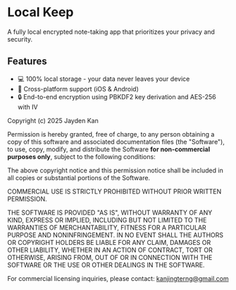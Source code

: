 # Local Keep

A fully local encrypted note-taking app that prioritizes your privacy and security.

## Features

- 💻 100% local storage - your data never leaves your device
- 📱 Cross-platform support (iOS & Android)
- 🔒 End-to-end encryption using PBKDF2 key derivation and AES-256 with IV


Copyright (c) 2025 Jayden Kan

Permission is hereby granted, free of charge, to any person obtaining a copy
of this software and associated documentation files (the "Software"), to use,
copy, modify, and distribute the Software **for non-commercial purposes only**, 
subject to the following conditions:

The above copyright notice and this permission notice shall be included in all 
copies or substantial portions of the Software.

COMMERCIAL USE IS STRICTLY PROHIBITED WITHOUT PRIOR WRITTEN PERMISSION.

THE SOFTWARE IS PROVIDED "AS IS", WITHOUT WARRANTY OF ANY KIND, EXPRESS OR 
IMPLIED, INCLUDING BUT NOT LIMITED TO THE WARRANTIES OF MERCHANTABILITY, 
FITNESS FOR A PARTICULAR PURPOSE AND NONINFRINGEMENT. IN NO EVENT SHALL THE 
AUTHORS OR COPYRIGHT HOLDERS BE LIABLE FOR ANY CLAIM, DAMAGES OR OTHER 
LIABILITY, WHETHER IN AN ACTION OF CONTRACT, TORT OR OTHERWISE, ARISING FROM, 
OUT OF OR IN CONNECTION WITH THE SOFTWARE OR THE USE OR OTHER DEALINGS IN THE 
SOFTWARE.

For commercial licensing inquiries, please contact: kanjingterng@gmail.com
